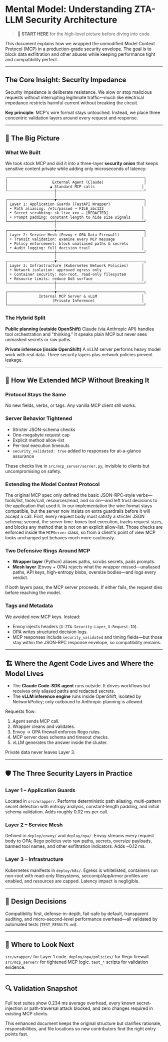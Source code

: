 # Mental Model: Understanding ZTA-LLM Security Architecture

> **🧠 START HERE** for the high-level picture before diving into code.

This document explains how we wrapped the unmodified Model Context Protocol (MCP) in a production-grade security envelope. The goal is to block data exfiltration and other abuses while keeping performance tight and compatibility perfect.

---

## The Core Insight: Security Impedance

Security impedance is deliberate resistance. We slow or stop malicious requests without interrupting legitimate traffic—much like electrical impedance restricts harmful current without breaking the circuit.

**Key principle**: MCP's wire format stays untouched. Instead, we place three concentric validation layers around every request and response.

---

## 🎯 The Big Picture

### What We Built

We took stock MCP and slid it into a three-layer **security onion** that keeps sensitive content private while adding only microseconds of latency:

```
┌─────────────────────────────────────────────────────────────┐
│                    External Agent (Claude)                  │
│                   ▲ Standard MCP calls                     │
└─────────────────────┼───────────────────────────────────────┘
                      │
┌─────────────────────▼───────────────────────────────────────┐
│ Layer 1: Application Guards (FastAPI Wrapper)               │
│ • Path aliasing: /etc/passwd → FILE_abc123                 │
│ • Secret scrubbing: sk_live_xxx → [REDACTED]               │
│ • Prompt padding: constant length to hide size signals     │
└─────────────────────┼───────────────────────────────────────┘
                      │
┌─────────────────────▼───────────────────────────────────────┐
│ Layer 2: Service Mesh (Envoy + OPA Data Firewall)           │
│ • Transit validation: examine every MCP message            │
│ • Policy enforcement: block unaliased paths & secrets      │
│ • Audit logging: full decision trail                       │
└─────────────────────┼───────────────────────────────────────┘
                      │
┌─────────────────────▼───────────────────────────────────────┐
│ Layer 3: Infrastructure (Kubernetes Network Policies)      │
│ • Network isolation: approved egress only                  │
│ • Container security: non-root, read-only filesystem       │
│ • Resource limits: reduce DoS surface                      │
└─────────────────────┼───────────────────────────────────────┘
                      │
┌─────────────────────▼───────────────────────────────────────┐
│              Internal MCP Server & vLLM                    │
│                    (Private Inference)                     │
└─────────────────────────────────────────────────────────────┘
```

### The Hybrid Split

**Public planning (outside OpenShift)**
Claude (via Anthropic API) handles tool orchestration and "thinking." It speaks plain MCP but never sees unmasked secrets or raw paths.

**Private inference (inside OpenShift)**
A vLLM server performs heavy model work with real data. Three security layers plus network policies prevent leakage.

---

## 🔐 How We Extended MCP Without Breaking It

### Protocol Stays the Same

No new fields, verbs, or tags. Any vanilla MCP client still works.

### Server Behavior Tightened

* Stricter JSON-schema checks
* One-megabyte request cap
* Explicit method allow-list
* Per-tool execution timeouts
* `security_validated: true` added to responses for at-a-glance assurance

These checks live in `src/mcp_server/server.py`, invisible to clients but uncompromising on safety.

### Extending the Model Context Protocol

The original MCP spec only defined the basic JSON-RPC-style verbs—tools/list, tools/call, resources/read, and so on—and left trust decisions to the application that used it. In our implementation the wire format stays compatible, but the server now insists on extra guardrails before it will accept a call. First, every request body must satisfy a stricter JSON schema; second, the server time-boxes tool execution, tracks request sizes, and blocks any method that is not on an explicit allow-list. Those checks are enforced inside the `MCPServer` class, so from a client's point of view MCP looks unchanged yet behaves much more cautiously.

### Two Defensive Rings Around MCP

* **Wrapper layer** (Python) aliases paths, scrubs secrets, pads prompts.
* **Mesh layer** (Envoy + OPA) rejects what the wrapper missed—unaliased paths, API keys, high-entropy blobs, oversize bodies—and logs every verdict.

If both layers pass, the MCP server proceeds. If either fails, the request dies before reaching the model.

### Tags and Metadata

We avoided new MCP keys. Instead:

* Envoy injects headers (`X-ZTA-Security-Layer`, `X-Request-ID`).
* OPA writes structured decision logs.
* MCP responses include `security_validated` and timing fields—but those stay within the JSON-RPC response envelope, so compatibility remains.

---

## 🏗️ Where the Agent Code Lives and Where the Model Lives

* The **Claude Code-SDK agent** runs outside. It drives workflows but receives only aliased paths and redacted secrets.
* The **vLLM inference engine** runs inside OpenShift, isolated by NetworkPolicy; only outbound to Anthropic planning is allowed.

Requests flow:

1. Agent sends MCP call.
2. Wrapper cleans and validates.
3. Envoy → OPA firewall enforces Rego rules.
4. MCP server does schema and timeout checks.
5. vLLM generates the answer inside the cluster.

Private data never leaves Layer 3.

---

## 🛡️ The Three Security Layers in Practice

### Layer 1 – Application Guards

Located in `src/wrapper/`. Performs deterministic path aliasing, multi-pattern secret detection with entropy analysis, constant-length padding, and initial schema validation. Adds roughly 0.02 ms per call.

### Layer 2 – Service Mesh

Defined in `deploy/envoy/` and `deploy/opa/`. Envoy streams every request body to OPA; Rego policies veto raw paths, secrets, oversize payloads, banned tool names, and other exfiltration indicators. Adds ~0.12 ms.

### Layer 3 – Infrastructure

Kubernetes manifests in `deploy/k8s/`. Egress is whitelisted, containers run non-root with read-only filesystems, seccomp/AppArmor profiles are enabled, and resources are capped. Latency impact is negligible.

---

## 🚀 Design Decisions

Compatibility first, defense-in-depth, fail-safe by default, transparent auditing, and micro-second-level performance overhead—all validated by automated tests (`TEST_RESULTS.md`).

---

## 📁 Where to Look Next

`src/wrapper/` for Layer 1 code.
`deploy/opa/policies/` for Rego firewall.
`src/mcp_server/` for tightened MCP logic.
`test_*` scripts for validation evidence.

---

## 🔍 Validation Snapshot

Full test suites show 0.234 ms average overhead, every known secret-injection or path-traversal attack blocked, and zero changes required in existing MCP clients.

This enhanced document keeps the original structure but clarifies rationale, responsibilities, and file locations so new contributors find the right entry points fast.